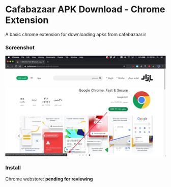 # Cafabazaar APK Download - Chrome Extension
A basic chrome extension for downloading apks from cafebazaar.ir 

### Screenshot

![screenshot](.screenshots/1.jpg)

### Install

Chrome webstore: **pending for reviewing**
